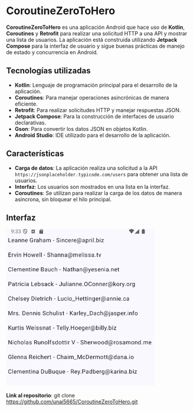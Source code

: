 # CoroutineZeroToHero

**CoroutineZeroToHero** es una aplicación Android que hace uso de **Kotlin**, **Coroutines** y **Retrofit** para realizar una solicitud HTTP a una API y mostrar una lista de usuarios. La aplicación está construida utilizando **Jetpack Compose** para la interfaz de usuario y sigue buenas prácticas de manejo de estado y concurrencia en Android.

## Tecnologías utilizadas

- **Kotlin**: Lenguaje de programación principal para el desarrollo de la aplicación.
- **Coroutines**: Para manejar operaciones asincrónicas de manera eficiente.
- **Retrofit**: Para realizar solicitudes HTTP y manejar respuestas JSON.
- **Jetpack Compose**: Para la construcción de interfaces de usuario declarativas.
- **Gson**: Para convertir los datos JSON en objetos Kotlin.
- **Android Studio**: IDE utilizado para el desarrollo de la aplicación.

## Características

- **Carga de datos**: La aplicación realiza una solicitud a la API `https://jsonplaceholder.typicode.com/users` para obtener una lista de usuarios.
- **Interfaz**: Los usuarios son mostrados en una lista en la interfaz.
- **Coroutines**: Se utilizan para realizar la carga de los datos de manera asíncrona, sin bloquear el hilo principal.

## Interfaz
![Interfaz de la aplicación](https://github.com/unai5665/CoroutinesZeroToHero/blob/master/listausuarios.png)




 **Link al repositorio**:
   git clone https://github.com/unai5665/CoroutineZeroToHero.git
